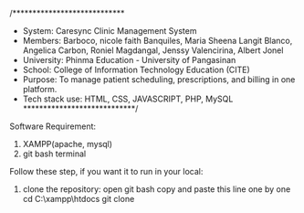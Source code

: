 
/****************************
* System: Caresync Clinic Management System 
* Members:  Barboco, nicole faith 
            Banquiles, Maria Sheena Langit 
            Blanco, Angelica
            Carbon, Roniel
            Magdangal, Jenssy 
            Valencirina, Albert Jonel
* University: Phinma Education - University of Pangasinan
* School: College of Information Technology Education (CITE)
* Purpose: To manage patient scheduling, prescriptions, and billing in one platform. 
* Tech stack use: HTML, CSS, JAVASCRIPT, PHP, MySQL
****************************/

Software Requirement:
1. XAMPP(apache, mysql) 
1. git bash terminal

Follow these step, if you want it to run in your local:
1. clone the repository:
   open git bash
   copy and paste this line one by one
   cd C:\xampp\htdocs
   git clone 


  
